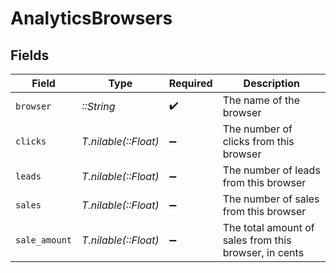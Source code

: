# AnalyticsBrowsers


## Fields

| Field                                                 | Type                                                  | Required                                              | Description                                           |
| ----------------------------------------------------- | ----------------------------------------------------- | ----------------------------------------------------- | ----------------------------------------------------- |
| `browser`                                             | *::String*                                            | :heavy_check_mark:                                    | The name of the browser                               |
| `clicks`                                              | *T.nilable(::Float)*                                  | :heavy_minus_sign:                                    | The number of clicks from this browser                |
| `leads`                                               | *T.nilable(::Float)*                                  | :heavy_minus_sign:                                    | The number of leads from this browser                 |
| `sales`                                               | *T.nilable(::Float)*                                  | :heavy_minus_sign:                                    | The number of sales from this browser                 |
| `sale_amount`                                         | *T.nilable(::Float)*                                  | :heavy_minus_sign:                                    | The total amount of sales from this browser, in cents |